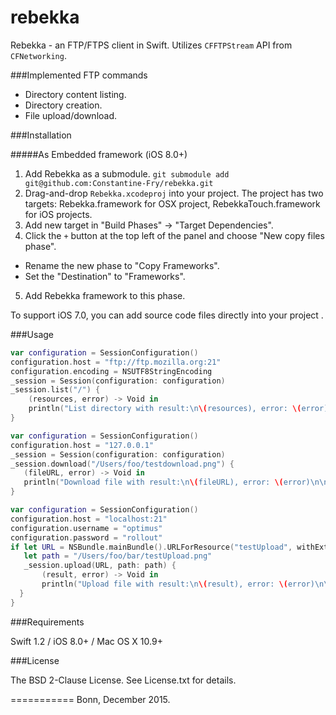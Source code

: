 # rebekka
Rebekka - an FTP/FTPS client in Swift. Utilizes `CFFTPStream` API from `CFNetworking`.

###Implemented FTP commands

+ Directory content listing.
+ Directory creation.
+ File upload/download.

###Installation

#####As Embedded framework (iOS 8.0+)

1. Add Rebekka as a submodule.
	`git submodule add git@github.com:Constantine-Fry/rebekka.git`
2. Drag-and-drop `Rebekka.xcodeproj` into your project. The project has two targets: Rebekka.framework for OSX project, RebekkaTouch.framework for iOS projects. 
3. Add new target in "Build Phases" -> "Target Dependencies".
4. Click the `+` button at the top left of the panel and choose "New copy files phase".
  * Rename the new phase to "Copy Frameworks".
  * Set the "Destination" to "Frameworks".
5. Add Rebekka framework to this phase.

To support iOS 7.0, you can add source code files directly into your project .

###Usage

```swift
var configuration = SessionConfiguration()
configuration.host = "ftp://ftp.mozilla.org:21"
configuration.encoding = NSUTF8StringEncoding
_session = Session(configuration: configuration)
_session.list("/") {
    (resources, error) -> Void in
    println("List directory with result:\n\(resources), error: \(error)\n\n")
}
```

```swift
var configuration = SessionConfiguration()
configuration.host = "127.0.0.1"
_session = Session(configuration: configuration)
_session.download("/Users/foo/testdownload.png") {
   (fileURL, error) -> Void in
   println("Download file with result:\n\(fileURL), error: \(error)\n\n")
}
```

```swift
var configuration = SessionConfiguration()
configuration.host = "localhost:21"
configuration.username = "optimus"
configuration.password = "rollout"
if let URL = NSBundle.mainBundle().URLForResource("testUpload", withExtension: "png") {
   let path = "/Users/foo/bar/testUpload.png"
   _session.upload(URL, path: path) {
       (result, error) -> Void in
       println("Upload file with result:\n\(result), error: \(error)\n\n")
  }
}
```

###Requirements

Swift 1.2 / iOS 8.0+ / Mac OS X 10.9+

###License

The BSD 2-Clause License. See License.txt for details.

===========
Bonn, December 2015.
